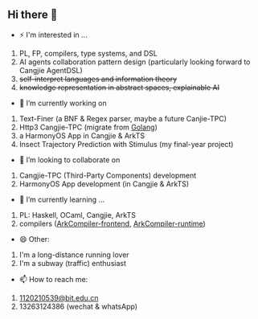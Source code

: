 ## Hi there 👋

- ⚡ I'm interested in ...
1. PL, FP, compilers, type systems, and DSL
2. AI agents collaboration pattern design (particularly looking forward to Cangjie AgentDSL)
3. ~~self-interpret languages and information theory~~
4. ~~knowledge representation in abstract spaces, explainable AI~~

- 🔭 I’m currently working on
1. Text-Finer (a BNF & Regex parser, maybe a future Canjie-TPC)
2. Http3 Cangjie-TPC (migrate from [Golang](https://github.com/quic-go/quic-go))
3. a HarmonyOS App in Cangjie & ArkTS
4. Insect Trajectory Prediction with Stimulus (my final-year project)

- 👯 I’m looking to collaborate on
1. Cangjie-TPC (Third-Party Components) development
2. HarmonyOS App development (in Cangjie & ArkTS)

- 🌱 I’m currently learning ...
1. PL: Haskell, OCaml, Cangjie, ArkTS
2. compilers ([ArkCompiler-frontend](https://gitee.com/openharmony/arkcompiler_ets_frontend), [ArkCompiler-runtime](https://gitee.com/openharmony/arkcompiler_runtime_core))

- 😄 Other:
1. I'm a long-distance running lover
2. I'm a subway (traffic) enthusiast

- 📫 How to reach me:
1. 1120210539@bit.edu.cn
2. 13263124386 (wechat & whatsApp)

<!--
**Super3001/Super3001** is a ✨ _special_ ✨ repository because its `README.md` (this file) appears on your GitHub profile.

Here are some ideas to get you started:

- 🔭 I’m currently working on ...
- 🌱 I’m currently learning ...
- 👯 I’m looking to collaborate on ...
- 🤔 I’m looking for help with ...
- 💬 Ask me about ...
- 📫 How to reach me: ...
- 😄 Pronouns: ...
- ⚡ Fun fact: ...
-->
